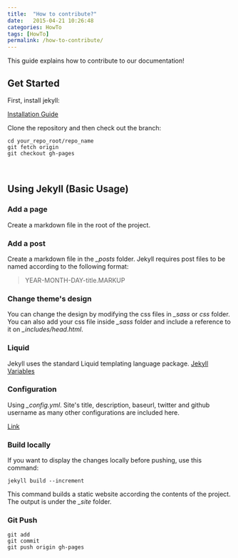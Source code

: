 ```yaml
---
title:  "How to contribute?"
date:   2015-04-21 10:26:48
categories: HowTo
tags: [HowTo]
permalink: /how-to-contribute/
---
```

This guide explains how to contribute to our documentation!

## Get Started

First, install jekyll:

[Installation Guide](http://jekyllrb.com/docs/installation/)

Clone the repository and then check out the branch:

    cd your_repo_root/repo_name
    git fetch origin
    git checkout gh-pages

<br>
    
## Using Jekyll (Basic Usage)

### Add a page

Create a markdown file in the root of the project.

### Add a post

Create a markdown file in the *_posts* folder. Jekyll requires post files to be named according to the following format:

>YEAR-MONTH-DAY-title.MARKUP
    
### Change theme's design

You can change the design by modifying the css files in *_sass* or *css* folder. You can also add your css file inside *_sass* folder and include a reference to it on *_includes/head.html*.

### Liquid

Jekyll uses the standard Liquid templating language package. [Jekyll Variables](http://jekyllrb.com/docs/variables/)

### Configuration

Using *_config.yml*. Site's title, description, baseurl, twitter and github username as many other configurations are included here.

[Link](http://jekyllrb.com/docs/configuration/)

### Build locally

If you want to display the changes locally before pushing, use this command:

    jekyll build --increment
    
This command builds a static website according the contents of the project. The output is under the *_site* folder.

### Git Push

    git add
    git commit
    git push origin gh-pages
    
